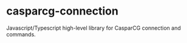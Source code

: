 # casparcg-connection
Javascript/Typescript high-level library for CasparCG connection and commands.
